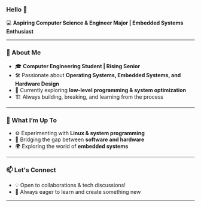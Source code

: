 ### Hello 👋  

💻 **Aspiring Computer Science & Engineer Major | Embedded Systems Enthusiast**  

---

### 🌱 About Me  
- 🎓 **Computer Engineering Student | Rising Senior**  
- 🛠️ Passionate about **Operating Systems, Embedded Systems, and Hardware Design**  
- 📖 Currently exploring **low-level programming & system optimization**  
- 🏗️ Always building, breaking, and learning from the process  

---

### 🚀 What I’m Up To  
- ⚙️ Experimenting with **Linux & system programming**  
- 🔌 Bridging the gap between **software and hardware**  
- 🌍 Exploring the world of **embedded systems**  

---

### 📫 Let's Connect  
- 💡 Open to collaborations & tech discussions!  
- 🚀 Always eager to learn and create something new  

---

